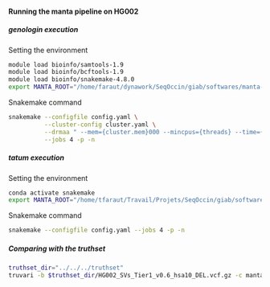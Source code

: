 
#### Running the manta pipeline on HG002

##### genologin execution

Setting the environment
```bash
module load bioinfo/samtools-1.9
module load bioinfo/bcftools-1.9
module load bioinfo/snakemake-4.8.0
export MANTA_ROOT="/home/faraut/dynawork/SeqOccin/giab/softwares/manta-1.6.0.centos6_x86_64"
```

Snakemake command

```bash
snakemake --configfile config.yaml \
          --cluster-config cluster.yaml \
          --drmaa " --mem={cluster.mem}000 --mincpus={threads} --time={cluster.time} -J {cluster.name} -N 1=1" \
          --jobs 4 -p -n
```

##### tatum execution

Setting the environment
```bash
conda activate snakemake
export MANTA_ROOT="/home/tfaraut/Travail/Projets/SeqOccin/giab/softwares/manta/manta-1.6.0.centos6_x86_64"
```
Snakemake command
```bash
snakemake --configfile config.yaml --jobs 4 -p -n
```

##### Comparing with the truthset
```bash
truthset_dir="../../../truthset"
truvari -b $truthset_dir/HG002_SVs_Tier1_v0.6_hsa10_DEL.vcf.gz -c mantasv/manta_DEL.vcf.gz --passonly --includebed $truthset_dir/HG002_SVs_Tier1_v0.6_hsa10.bed -o truvari_del --pctsim 0
```
